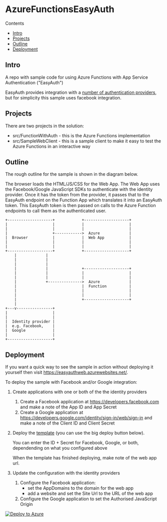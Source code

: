 # AzureFunctionsEasyAuth

Contents

* [Intro](#intro)
* [Projects](#projects)
* [Outline](#outline)
* [Deployment](#deployment)

## Intro
A repo with sample code for using Azure Functions with App Service Authentication ("EasyAuth")

EasyAuth provides integration with a [number of authentication providers](https://docs.microsoft.com/en-us/azure/app-service/app-service-authentication-overview#documentation-and-additional-resources), but for simplicity this sample uses facebook integration.



## Projects

There are two projects in the solution:

 * src/FunctionWithAuth - this is the Azure Functions implementation
 * src/SampleWebClient - this is a sample client to make it easy to test the Azure Functions in an interactive way

## Outline
The rough outline for the sample is shown in the diagram below.

The browser loads the HTML/JS/CSS for the Web App. The Web App uses the Facebook/Google JavaScript SDKs to authenticate with the identity provider. Once it has the token from the provider, it passes that to the EasyAuth endpoint on the Function App which translates it into an EasyAuth token. This EasyAuth token is then passed on calls to the Azure Function endpoints to call them as the authenticated user.

```
+--------------------+            +--------------------+
|                    |            |                    |
|                    |            |                    |
|                    +------------>  Azure             |
|  Browser           |            |  Web App           |
|                    |            |                    |
|                    |            |                    |
+--------------------+            +--------------------+
    |             |
    |             |
    |             |
    |             |               +--------------------+
    |             |               |                    |
    |             |               |                    |
    |             +--------------->  Azure             |
    |                             |  Function          |
    |                             |                    |
    |                             |                    |
    |                             +--------------------+
    |
+---v----------------+
|                    |
|                    |
|  Identity provider |
|  e.g. Facebook,    |
|  Google            |
|                    |
+--------------------+

```

## Deployment

If you want a quick way to see the sample in action without deploying it yourself then visit https://easyauthweb.azurewebsites.net/.

To deploy the sample with Facebook and/or Google integration:

1. Create applications with one or both of the the identity providers

   1. Create a Facebook application at https://developers.facebook.com and make a note of the App ID and App Secret
   2. Create a Google application at https://developers.google.com/identity/sign-in/web/sign-in and make a note of the Client ID and Client Secret

2. Deploy the [template](deploy/azuredeploy.json) (you can use the big deploy button below).

    You can enter the ID + Secret for Facebook, Google, or both, dependending on what you configured above

    When the template has finished deploying, make note of the web app url.

3. Update the configuration with the identity providers
   1. Configure the Facebook application:
      * set the AppDomains to the domain for the web app
      * add a website and set the Site Url to the URL of the web app
   2. Configure the Google application to set the Authorised JavaScript Origin

[![Deploy to Azure](http://azuredeploy.net/deploybutton.png)](https://portal.azure.com/#create/Microsoft.Template/uri/https%3A%2F%2Fraw.githubusercontent.com%2Fstuartleeks%2FAzureFunctionsEasyAuth%2Fmaster%2Fdeploy%2Fazuredeploy.json)